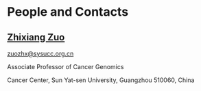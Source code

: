 # People and Contacts

## [Zhixiang Zuo](https://www.researchgate.net/profile/Zhixiang_Zuo/publications)

 zuozhx@sysucc.org.cn

Associate Professor of Cancer Genomics

Cancer Center, Sun Yat-sen University, Guangzhou 510060, China